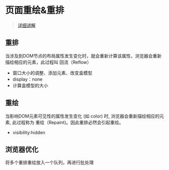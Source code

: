 # 页面重绘&重排

>[详细讲解](https://zhuanlan.zhihu.com/p/35184404)

## 重排

当涉及到DOM节点的布局属性发生变化时，就会重新计算该属性，浏览器会重新描绘相应的元素，此过程叫 回流（Reflow）

* 窗口大小的调整、添加元素、改变盒模型
* display：none
* 计算盒模型的大小

## 重绘

当影响DOM元素可见性的属性发生变化 (如 color) 时, 浏览器会重新描绘相应的元素, 此过程称为 重绘（Repaint)。因此重排必然会引起重绘。

* visibility:hidden

## 浏览器优化

将多个重排重绘放入一个队列，再进行批处理
